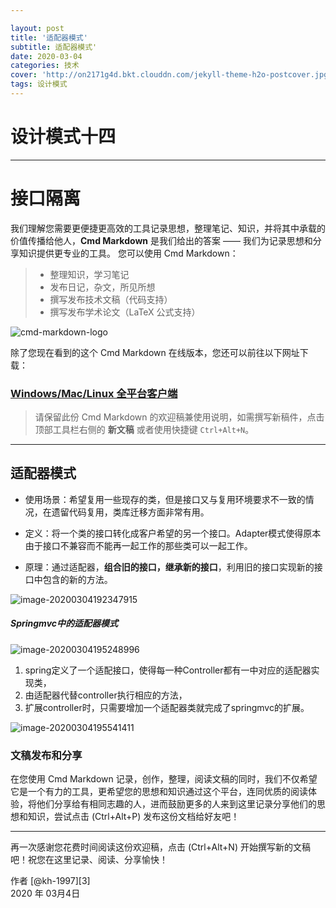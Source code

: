 ```yaml
---

layout: post
title: '适配器模式'
subtitle: 适配器模式'
date: 2020-03-04
categories: 技术
cover: 'http://on2171g4d.bkt.clouddn.com/jekyll-theme-h2o-postcover.jpg'
tags: 设计模式﻿
---
```


# 设计模式十四

------

# 接口隔离

我们理解您需要更便捷更高效的工具记录思想，整理笔记、知识，并将其中承载的价值传播给他人，**Cmd Markdown** 是我们给出的答案 —— 我们为记录思想和分享知识提供更专业的工具。 您可以使用 Cmd Markdown：

> * 整理知识，学习笔记
> * 发布日记，杂文，所见所想
> * 撰写发布技术文稿（代码支持）
> * 撰写发布学术论文（LaTeX 公式支持）

![cmd-markdown-logo](https://www.zybuluo.com/static/img/logo.png)

除了您现在看到的这个 Cmd Markdown 在线版本，您还可以前往以下网址下载：

### [Windows/Mac/Linux 全平台客户端](https://www.zybuluo.com/cmd/)

> 请保留此份 Cmd Markdown 的欢迎稿兼使用说明，如需撰写新稿件，点击顶部工具栏右侧的 <i class="icon-file"></i> **新文稿** 或者使用快捷键 `Ctrl+Alt+N`。

------

## 适配器模式

- 使用场景：希望复用一些现存的类，但是接口又与复用环境要求不一致的情况，在遗留代码复用，类库迁移方面非常有用。

- 
  定义：将一个类的接口转化成客户希望的另一个接口。Adapter模式使得原本由于接口不兼容而不能再一起工作的那些类可以一起工作。


- 原理：通过适配器，**组合旧的接口，继承新的接口**，利用旧的接口实现新的接口中包含的新的方法。

![image-20200304192347915](C:\Users\Administrator\AppData\Roaming\Typora\typora-user-images\image-20200304192347915.png)

##### Springmvc中的适配器模式

![image-20200304195248996](C:\Users\Administrator\AppData\Roaming\Typora\typora-user-images\image-20200304195248996.png)

1. spring定义了一个适配接口，使得每一种Controller都有一中对应的适配器实现类，
2. 由适配器代替controller执行相应的方法，
3. 扩展controller时，只需要增加一个适配器类就完成了springmvc的扩展。

![image-20200304195541411](C:\Users\Administrator\AppData\Roaming\Typora\typora-user-images\image-20200304195541411.png)

### 文稿发布和分享

在您使用 Cmd Markdown 记录，创作，整理，阅读文稿的同时，我们不仅希望它是一个有力的工具，更希望您的思想和知识通过这个平台，连同优质的阅读体验，将他们分享给有相同志趣的人，进而鼓励更多的人来到这里记录分享他们的思想和知识，尝试点击 <i class="icon-share"></i> (Ctrl+Alt+P) 发布这份文档给好友吧！

------

再一次感谢您花费时间阅读这份欢迎稿，点击 <i class="icon-file"></i> (Ctrl+Alt+N) 开始撰写新的文稿吧！祝您在这里记录、阅读、分享愉快！

作者 [@kh-1997][3]     
2020 年 03月4日    